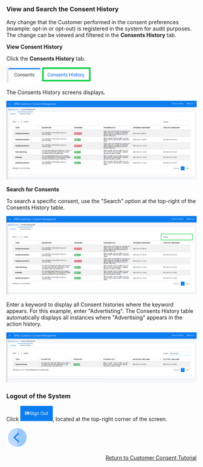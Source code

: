 ### View and Search the Consent History

Any change that the Customer performed in the consent preferences (example: opt-in or opt-out) is registered in the system for audit purposes. The change can be viewed and filtered in the **Consents History** tab.

**View Consent History**

Click the **Consents History** tab. 

![image](../images/08_01_Consent_Customer_History.png)                                

The Consents History screens displays.

![image](../images/08_02_Consent_Customer_History.png)

**Search for Consents**

To search a specific consent, use the "Search" option at the top-right of the Consents History table.

![image](../images/08_03_Consent_Customer_History.png)

Enter a keyword to display all Consent histories where the keyword appears. For this example, enter "Advertisting". The Consents History table automatically displays all instances where "Advertising" appears in the action history.

![image](../images/08_04_Consent_Customer_History.png)

### Logout of the System

Click ![image](../images/08_ICON_SignOut.png), located at the top-right corner of the screen.

[![Previous](../images/Previous.png)]( 05_03_Customer_OptIn_or_OptOut.md)[<p align="right"> Return to Customer Consent Tutorial</p>](05_01_Customer_Consent_Tutorial.md)
